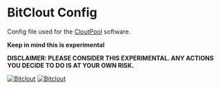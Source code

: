 # BitClout Config

Config file used for the [CloutPool](https://github.com/ChainTerra/CloutPool) software.

**Keep in mind this is experimental**

**DISCLAIMER: PLEASE CONSIDER THIS EXPERIMENTAL. ANY ACTIONS YOU DECIDE TO DO IS AT YOUR OWN RISK.**

[![Bitclout](https://img.shields.io/badge/-Follow%20me%20on%20BitClout-red)](https://bitclout.com/u/AMKN) [![Bitclout](https://img.shields.io/badge/-Follow%20CloutPool%20on%20BitClout-Yellow)](https://bitclout.com/u/CloutPool)
